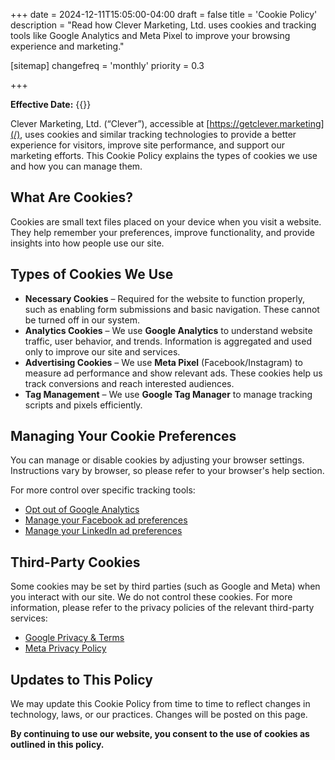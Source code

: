 +++
date = 2024-12-11T15:05:00-04:00
draft = false
title = 'Cookie Policy'
description = "Read how Clever Marketing, Ltd. uses cookies and tracking tools like Google Analytics and Meta Pixel to improve your browsing experience and marketing."

[sitemap]
  changefreq = 'monthly'
  priority = 0.3
  
+++

**Effective Date:** {{<date>}}

Clever Marketing, Ltd. (“Clever”), accessible at [https://getclever.marketing](/), uses cookies and similar tracking technologies to provide a better experience for visitors, improve site performance, and support our marketing efforts. This Cookie Policy explains the types of cookies we use and how you can manage them.

## What Are Cookies?

Cookies are small text files placed on your device when you visit a website. They help remember your preferences, improve functionality, and provide insights into how people use our site.

## Types of Cookies We Use

- **Necessary Cookies** – Required for the website to function properly, such as enabling form submissions and basic navigation. These cannot be turned off in our system.
- **Analytics Cookies** – We use **Google Analytics** to understand website traffic, user behavior, and trends. Information is aggregated and used only to improve our site and services.
- **Advertising Cookies** – We use **Meta Pixel** (Facebook/Instagram) to measure ad performance and show relevant ads. These cookies help us track conversions and reach interested audiences.  
- **Tag Management** – We use **Google Tag Manager** to manage tracking scripts and pixels efficiently.

## Managing Your Cookie Preferences

You can manage or disable cookies by adjusting your browser settings. Instructions vary by browser, so please refer to your browser's help section.

For more control over specific tracking tools:
- [Opt out of Google Analytics](https://tools.google.com/dlpage/gaoptout)
- [Manage your Facebook ad preferences](https://www.facebook.com/adpreferences/ad_settings)
- [Manage your LinkedIn ad preferences](https://www.linkedin.com/psettings/advertising)

## Third-Party Cookies

Some cookies may be set by third parties (such as Google and Meta) when you interact with our site. We do not control these cookies. For more information, please refer to the privacy policies of the relevant third-party services:
- [Google Privacy & Terms](https://policies.google.com/technologies/partner-sites)  
- [Meta Privacy Policy](https://www.facebook.com/privacy/policy/)

## Updates to This Policy

We may update this Cookie Policy from time to time to reflect changes in technology, laws, or our practices. Changes will be posted on this page.

**By continuing to use our website, you consent to the use of cookies as outlined in this policy.**
